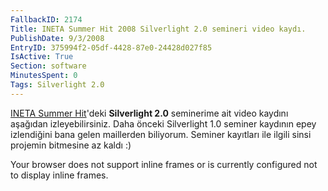 ```yaml
---
FallbackID: 2174
Title: INETA Summer Hit 2008 Silverlight 2.0 semineri video kaydı.
PublishDate: 9/3/2008
EntryID: 375994f2-05df-4428-87e0-24428d027f85
IsActive: True
Section: software
MinutesSpent: 0
Tags: Silverlight 2.0
---
```

[INETA Summer
Hit](http://daron.yondem.com/tr/post/7a13b13a-ce73-4ca0-b106-5da96c78a08c)'deki
**Silverlight 2.0** seminerime ait video kaydını aşağıdan
izleyebilirsiniz. Daha önceki Silverlight 1.0 seminer kaydının epey
izlendiğini bana gelen maillerden biliyorum. Seminer kayıtları ile
ilgili sinsi projemin bitmesine az kaldı :)

Your browser does not support inline frames or is currently configured
not to display inline frames.


